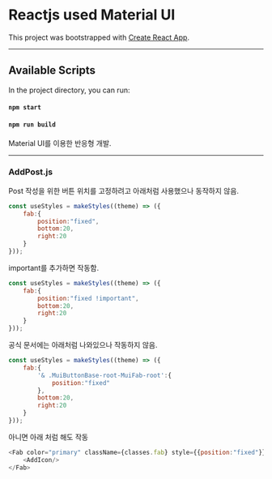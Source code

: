# Reactjs used Material UI 

This project was bootstrapped with [Create React App](https://github.com/facebook/create-react-app).
***
## Available Scripts

In the project directory, you can run:

#### `npm start`

#### `npm run build`

Material UI를 이용한 반응형 개발.
*****
### AddPost.js

Post 작성을 위한 버튼 위치를 고정하려고 아래처럼 사용했으나 동작하지 않음.<br/>

```javascript
const useStyles = makeStyles((theme) => ({
    fab:{
        position:"fixed",
        bottom:20,
        right:20
    }
}));
```
important를 추가하면 작동함.
```javascript
const useStyles = makeStyles((theme) => ({
    fab:{
        position:"fixed !important",
        bottom:20,
        right:20
    }
}));
```
공식 문서에는 아래처럼 나와있으나 작동하지 않음.
```javascript
const useStyles = makeStyles((theme) => ({
    fab:{
        '& .MuiButtonBase-root-MuiFab-root':{
            position:"fixed"
        },
        bottom:20,
        right:20
    }
}));
```
아니면 아래 처럼 해도 작동
```javascript
<Fab color="primary" className={classes.fab} style={{position:"fixed"}}>
    <AddIcon/>
</Fab>
```
